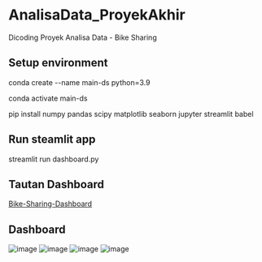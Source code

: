 # AnalisaData_ProyekAkhir
Dicoding Proyek Analisa Data - Bike Sharing

## Setup environment
conda create --name main-ds python=3.9

conda activate main-ds

pip install numpy pandas scipy matplotlib seaborn jupyter streamlit babel

## Run steamlit app
streamlit run dashboard.py

## Tautan Dashboard
[Bike-Sharing-Dashboard](https://risadicodingdashboard.streamlit.app/)

## Dashboard
![image](https://github.com/risasaya/AnalisaData_ProyekAkhir/assets/90852026/9a3b9a1e-e15e-436f-b36c-4fc6d60e2a40)
![image](https://github.com/risasaya/AnalisaData_ProyekAkhir/assets/90852026/2560745f-d4a9-4ab8-9cf7-730788e3d725)
![image](https://github.com/risasaya/AnalisaData_ProyekAkhir/assets/90852026/81bb35a2-dd49-4118-9789-85c2277982b8)
![image](https://github.com/risasaya/AnalisaData_ProyekAkhir/assets/90852026/a91481bd-70a2-452b-b5e5-dcceae986e33)
